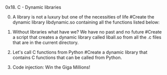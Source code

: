 0x18. C - Dynamic libraries

0. A library is not a luxury but one of the necessities of life
#Create the dynamic library libdynamic.so containing all the functions listed below:

1. Without libraries what have we? We have no past and no future
#Create a script that creates a dynamic library called liball.so from all the .c files that are in the current directory.

2. Let's call C functions from Python
#Create a dynamic library that contains C functions that can be called from Python. 

3. Code injection: Win the Giga Millions!

